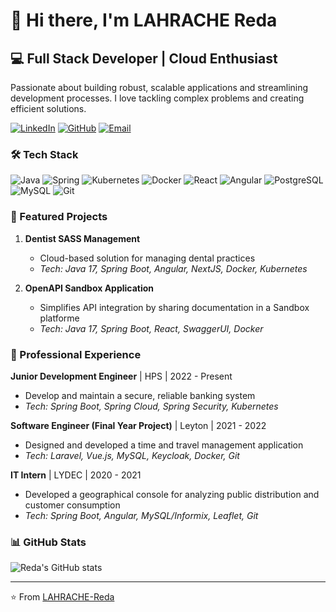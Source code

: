 # 👋 Hi there, I'm LAHRACHE Reda

## 💻 Full Stack Developer | Cloud Enthusiast

Passionate about building robust, scalable applications and streamlining development processes. I love tackling complex problems and creating efficient solutions.

[![LinkedIn](https://img.shields.io/badge/-LinkedIn-0077B5?style=flat-square&logo=linkedin&logoColor=white)](https://www.linkedin.com/in/reda-lahrache)
[![GitHub](https://img.shields.io/badge/-GitHub-181717?style=flat-square&logo=github)](https://github.com/LAHRACHE-Reda)
[![Email](https://img.shields.io/badge/-Email-D14836?style=flat-square&logo=gmail&logoColor=white)](mailto:reda.lahrache@outlook.com)

### 🛠 Tech Stack

![Java](https://img.shields.io/badge/-Java-007396?style=flat-square&logo=java)
![Spring](https://img.shields.io/badge/-Spring-6DB33F?style=flat-square&logo=spring&logoColor=white)
![Kubernetes](https://img.shields.io/badge/-Kubernetes-326CE5?style=flat-square&logo=kubernetes&logoColor=white)
![Docker](https://img.shields.io/badge/-Docker-2496ED?style=flat-square&logo=docker&logoColor=white)
![React](https://img.shields.io/badge/-React-61DAFB?style=flat-square&logo=react&logoColor=black)
![Angular](https://img.shields.io/badge/-Angular-DD0031?style=flat-square&logo=angular&logoColor=white)
![PostgreSQL](https://img.shields.io/badge/-PostgreSQL-336791?style=flat-square&logo=postgresql&logoColor=white)
![MySQL](https://img.shields.io/badge/-MySQL-4479A1?style=flat-square&logo=mysql&logoColor=white)
![Git](https://img.shields.io/badge/-Git-F05032?style=flat-square&logo=git&logoColor=white)

### 🚀 Featured Projects

1. **Dentist SASS Management**
   - Cloud-based solution for managing dental practices
   - _Tech: Java 17, Spring Boot, Angular, NextJS, Docker, Kubernetes_

2. **OpenAPI Sandbox Application**
   - Simplifies API integration by sharing documentation in a Sandbox platforme 
   - _Tech: Java 17, Spring Boot, React, SwaggerUI, Docker_

### 💼 Professional Experience

**Junior Development Engineer** | HPS | 2022 - Present
- Develop and maintain a secure, reliable banking system
- _Tech: Spring Boot, Spring Cloud, Spring Security, Kubernetes_

**Software Engineer (Final Year Project)** | Leyton | 2021 - 2022
- Designed and developed a time and travel management application
- _Tech: Laravel, Vue.js, MySQL, Keycloak, Docker, Git_

**IT Intern** | LYDEC | 2020 - 2021
- Developed a geographical console for analyzing public distribution and customer consumption
- _Tech: Spring Boot, Angular, MySQL/Informix, Leaflet, Git_

### 📊 GitHub Stats

![Reda's GitHub stats](https://github-readme-stats.vercel.app/api?username=LAHRACHE-Reda&show_icons=true&theme=radical)

---

⭐️ From [LAHRACHE-Reda](https://github.com/LAHRACHE-Reda)
